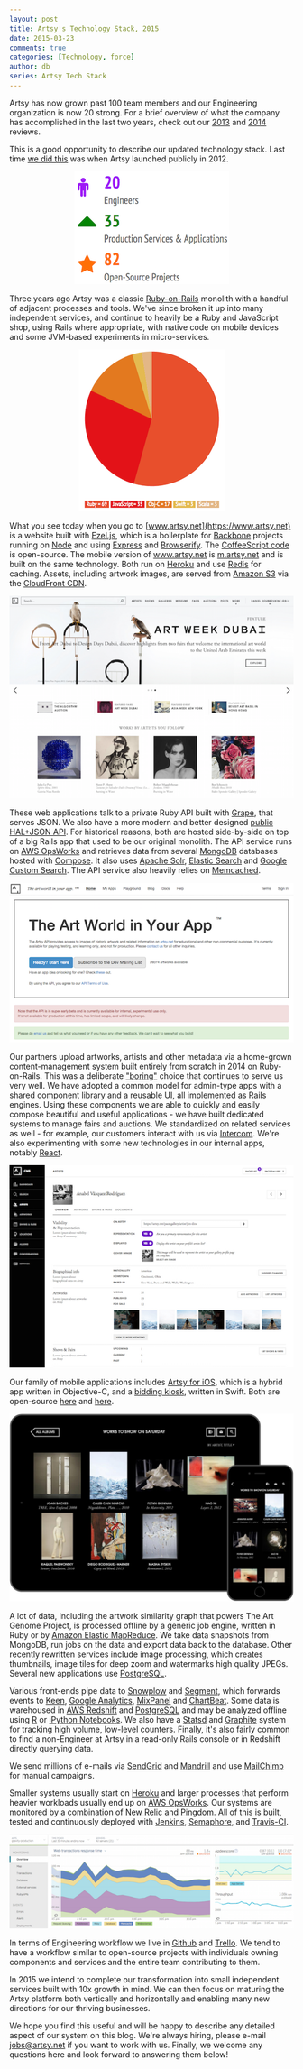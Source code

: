 ```yaml
---
layout: post
title: Artsy's Technology Stack, 2015
date: 2015-03-23
comments: true
categories: [Technology, force]
author: db
series: Artsy Tech Stack
---
```

Artsy has now grown past 100 team members and our Engineering organization is now 20 strong. For a brief overview of what the company has accomplished in the last two years, check out our [2013](http://2013.artsy.net) and [2014](http://2014.artsy.net) reviews.

This is a good opportunity to describe our updated technology stack. Last time [we did this](/blog/2012/10/10/artsy-technology-stack) was when Artsy launched publicly in 2012.

<center><img src='/images/2015-03-23-artsy-technology-stack-2015/stats.png'></center>

Three years ago Artsy was a classic [Ruby-on-Rails](http://rubyonrails.org) monolith with a handful of adjacent processes and tools. We've since broken it up into many independent services, and continue to heavily be a Ruby and JavaScript shop, using Rails where appropriate, with native code on mobile devices and some JVM-based experiments in micro-services.

<center><img src='/images/2015-03-23-artsy-technology-stack-2015/languages.png'></center>

<!-- more -->

What you see today when you go to [www.artsy.net](https://www.artsy.net) is a website built with [Ezel.js](http://ezeljs.com), which is a boilerplate for [Backbone](http://backbonejs.org) projects running on [Node](https://nodejs.org) and using [Express](http://expressjs.com) and [Browserify](http://browserify.org). The [CoffeeScript code](https://github.com/artsy/force) is open-source. The mobile version of www.artsy.net is [m.artsy.net](https://m.artsy.net) and is built on the same technology. Both run on [Heroku](http://heroku.com) and use [Redis](http://redis.io) for caching. Assets, including artwork images, are served from [Amazon S3](http://aws.amazon.com/s3/) via the [CloudFront CDN](http://aws.amazon.com/cloudfront).

<center><img src='/images/2015-03-23-artsy-technology-stack-2015/artsy.png'></center>

These web applications talk to a private Ruby API built with [Grape](https://github.com/intridea/grape), that serves JSON. We also have a more modern and better designed [public HAL+JSON API](https://developers.artsy.net). For historical reasons, both are hosted side-by-side on top of a big Rails app that used to be our original monolith. The API service runs on [AWS OpsWorks](http://aws.amazon.com/opsworks) and retrieves data from several [MongoDB](http://www.mongodb.com) databases hosted with [Compose](https://www.compose.io). It also uses [Apache Solr](http://lucene.apache.org/solr), [Elastic Search](https://www.elastic.co) and [Google Custom Search](https://www.google.com/cse). The API service also heavily relies on [Memcached](http://memcached.org).

<center><img src='/images/2015-03-23-artsy-technology-stack-2015/developers.png'></center>

Our partners upload artworks, artists and other metadata via a home-grown content-management system built entirely from scratch in 2014 on Ruby-on-Rails. This was a deliberate ["boring"](http://chris.eidhof.nl/posts/boring-choice.html) choice that continues to serve us very well. We have adopted a common model for admin-type apps with a shared component library and a reusable UI, all implemented as Rails engines. Using these components we are able to quickly and easily compose beautiful and useful applications - we have built dedicated systems to manage fairs and auctions. We standardized on related services as well - for example, our customers interact with us via [Intercom](https://www.intercom.io). We're also experimenting with some new technologies in our internal apps, notably [React](http://facebook.github.io/react).

<center><img src='/images/2015-03-23-artsy-technology-stack-2015/cms.png'></center>

Our family of mobile applications includes [Artsy for iOS](http://iphone.artsy.net), which is a hybrid app written in Objective-C, and a [bidding kiosk](https://github.com/artsy/eidolon), written in Swift. Both are open-source [here](https://github.com/artsy/eigen) and [here](https://github.com/artsy/eidolon).

<center><img src='/images/2015-03-23-artsy-technology-stack-2015/folio.jpg'></center>

A lot of data, including the artwork similarity graph that powers The Art Genome Project, is processed offline by a generic job engine, written in Ruby or by [Amazon Elastic MapReduce](http://aws.amazon.com/elasticmapreduce). We take data snapshots from MongoDB, run jobs on the data and export data back to the database. Other recently rewritten services include image processing, which creates thumbnails, image tiles for deep zoom and watermarks high quality JPEGs. Several new applications use [PostgreSQL](http://www.postgresql.org).

Various front-ends pipe data to [Snowplow](https://github.com/snowplow/snowplow) and [Segment](https://segment.com), which forwards events to [Keen](https://keen.io), [Google Analytics](http://www.google.com/analytics), [MixPanel](https://mixpanel.com) and [ChartBeat](https://chartbeat.com). Some data is warehoused in [AWS Redshift](http://aws.amazon.com/redshift) and [PostgreSQL](http://www.postgresql.org) and may be analyzed offline using [R](http://www.r-project.org) or [iPython Notebooks](http://ipython.org/notebook.html). We also have a [Statsd](https://github.com/etsy/statsd) and [Graphite](http://graphite.wikidot.com) system for tracking high volume, low-level counters. Finally, it's also fairly common to find a non-Engineer at Artsy in a read-only Rails console or in Redshift directly querying data.

We send millions of e-mails via [SendGrid](http://sendgrid.com/) and [Mandrill](https://mandrill.com) and use [MailChimp](http://mailchimp.com) for manual campaigns.

Smaller systems usually start on [Heroku](https://dashboard.heroku.com) and larger processes that perform heavier workloads usually end up on [AWS OpsWorks](http://aws.amazon.com/opsworks). Our systems are monitored by a combination of [New Relic](http://newrelic.com/) and [Pingdom](https://www.pingdom.com). All of this is built, tested and continuously deployed with [Jenkins](http://jenkins-ci.org), [Semaphore](https://semaphoreci.com), and [Travis-CI](https://travis-ci.org).

<center><img src='/images/2015-03-23-artsy-technology-stack-2015/gravity.png'></center>

In terms of Engineering workflow we live in [Github](https://github.com) and [Trello](https://trello.com). We tend to have a workflow similar to open-source projects with individuals owning components and services and the entire team contributing to them.

In 2015 we intend to complete our transformation into small independent services built with 10x growth in mind. We can then focus on maturing the Artsy platform both vertically and horizontally and enabling many new directions for our thriving businesses.

We hope you find this useful and will be happy to describe any detailed aspect of our system on this blog. We're always hiring, please e-mail <a href='mailto:jobs@artsy.net'>jobs@artsy.net</a> if you want to work with us. Finally, we welcome any questions here and look forward to answering them below!
